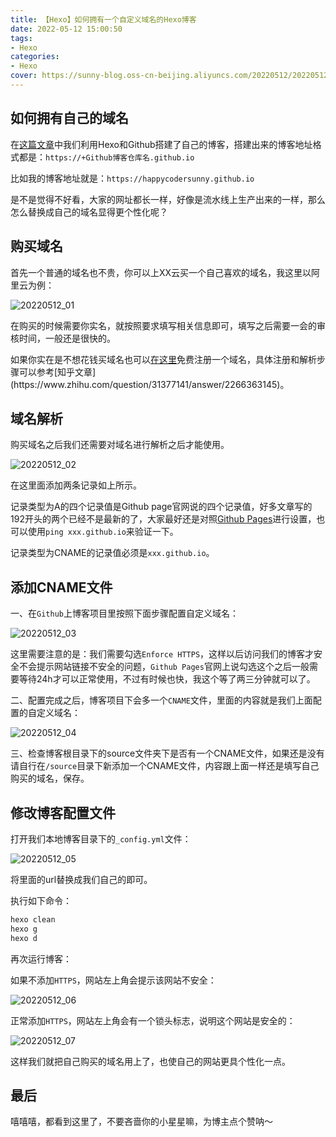 ```yaml
---
title: 【Hexo】如何拥有一个自定义域名的Hexo博客
date: 2022-05-12 15:00:50
tags: 
- Hexo
categories:
- Hexo
cover: https://sunny-blog.oss-cn-beijing.aliyuncs.com/20220512/20220512_01.png
---
```


## 如何拥有自己的域名

在[这篇文章](https://happycodersunny.github.io/2022/05/09/%E3%80%90Hexo%E3%80%91Mac%20OS%E4%B8%8A%E4%BD%BF%E7%94%A8Hexo%20+%20Github%E6%90%AD%E5%BB%BA%E5%8D%9A%E5%AE%A2%E6%95%99%E7%A8%8B/)中我们利用Hexo和Github搭建了自己的博客，搭建出来的博客地址格式都是：`https://+Github博客仓库名.github.io `

比如我的博客地址就是：`https://happycodersunny.github.io`

是不是觉得不好看，大家的网址都长一样，好像是流水线上生产出来的一样，那么怎么替换成自己的域名显得更个性化呢？

## 购买域名

首先一个普通的域名也不贵，你可以上XX云买一个自己喜欢的域名，我这里以阿里云为例：

![20220512_01](https://sunny-blog.oss-cn-beijing.aliyuncs.com/20220512/20220512_01.png)

在购买的时候需要你实名，就按照要求填写相关信息即可，填写之后需要一会的审核时间，一般还是很快的。

如果你实在是不想花钱买域名也可以[在这里]([http://freenom.com](https://link.zhihu.com/?target=http%3A//freenom.com/))免费注册一个域名，具体注册和解析步骤可以参考[知乎文章](https://www.zhihu.com/question/31377141/answer/2266363145)。

## 域名解析

购买域名之后我们还需要对域名进行解析之后才能使用。

![20220512_02](https://sunny-blog.oss-cn-beijing.aliyuncs.com/20220512/20220512_02.png)

在这里面添加两条记录如上所示。

记录类型为A的四个记录值是Github page官网说的四个记录值，好多文章写的192开头的两个已经不是最新的了，大家最好还是对照[Github Pages](https://docs.github.com/en/pages/configuring-a-custom-domain-for-your-github-pages-site/managing-a-custom-domain-for-your-github-pages-site)进行设置，也可以使用`ping xxx.github.io`来验证一下。

记录类型为CNAME的记录值必须是`xxx.github.io`。

## 添加CNAME文件

一、在`Github`上博客项目里按照下面步骤配置自定义域名：

![20220512_03](https://sunny-blog.oss-cn-beijing.aliyuncs.com/20220512/20220512_03.png)

这里需要注意的是：我们需要勾选`Enforce HTTPS`，这样以后访问我们的博客才安全不会提示网站链接不安全的问题，`Github Pages`官网上说勾选这个之后一般需要等待24h才可以正常使用，不过有时候也快，我这个等了两三分钟就可以了。

二、配置完成之后，博客项目下会多一个`CNAME`文件，里面的内容就是我们上面配置的自定义域名：

![20220512_04](https://sunny-blog.oss-cn-beijing.aliyuncs.com/20220512/20220512_04.png)

三、检查博客根目录下的source文件夹下是否有一个CNAME文件，如果还是没有请自行在`/source`目录下新添加一个CNAME文件，内容跟上面一样还是填写自己购买的域名，保存。

## 修改博客配置文件

打开我们本地博客目录下的`_config.yml`文件：

![20220512_05](https://sunny-blog.oss-cn-beijing.aliyuncs.com/20220512/20220512_05.png)

将里面的url替换成我们自己的即可。

执行如下命令：

```bash
hexo clean
hexo g
hexo d
```

再次运行博客：

如果不添加`HTTPS`，网站左上角会提示该网站不安全：

![20220512_06](https://sunny-blog.oss-cn-beijing.aliyuncs.com/20220512/20220512_06.png)

正常添加`HTTPS`，网站左上角会有一个锁头标志，说明这个网站是安全的：

![20220512_07](https://sunny-blog.oss-cn-beijing.aliyuncs.com/20220512/20220512_07.png)

这样我们就把自己购买的域名用上了，也使自己的网站更具个性化一点。



## 最后

嘻嘻嘻，都看到这里了，不要吝啬你的小星星嘛，为博主点个赞呐～





















